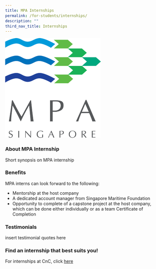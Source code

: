 ```yaml
---
title: MPA Internships
permalink: /for-students/internships/
description: ""
third_nav_title: Internships
---
```

![](/images/maritime_and_port_authority_of_singapore_(logo).png)

### About MPA Internship
Short synopsis on MPA internship

### Benefits
MPA interns can look forward to the following:

* Mentorship at the host company
* A dedicated account manager from Singapore Maritime Foundation
* Opportunity to complete of a capstone project at the host company, which can be done either individually or as a team
Certificate of Completion

### Testimonials
insert testimonial quotes here

### Find an internship that best suits you!
For internships at CnC, click [here](/permalink/internshipsatcnc)